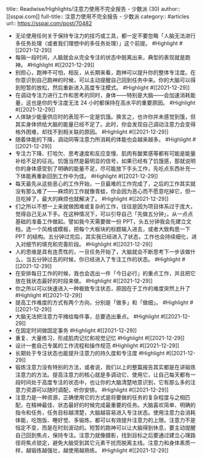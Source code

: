 title:: Readwise/Highlights/注意力使用不完全报告 - 少数派 (30)
author:: [[sspai.com]]
full-title:: 注意力使用不完全报告 - 少数派
category:: #articles
url:: https://sspai.com/post/70482

- 无论使用任何关于保持专注力的技巧或工具，都一定不要忽略「人脑无法进行多任务处理（或者我们理想中的多任务处理）」这个前提。 #Highlight #[[2021-12-29]]
- 每隔一段时间，人脑就会从完全专注的状态中脱离出来，典型的表现就是跑神。 #Highlight #[[2021-12-29]]
- 别担心，跑神不可怕，相反，从长期来看，跑神可以提升你的整体专注度。在你意识到自己跑神的时候，可以主动提醒自己回到任务中来。你的大脑可以得到短暂的放松，然后重新进入高度专注模式。 #Highlight #[[2021-12-29]]
- 在调动专注力进行工作和思考的同时，身体——特别是大脑——会加速消耗能量，这也是你的专注度无法 24 小时都保持在高水平的重要原因。 #Highlight #[[2021-12-29]]
- 人体缺少能量供应时的表现不一定是饥饿。换言之，也许你并未感觉到饿，但其实身体供给大脑的能量已经不足了。此时，你会发现自己调动注意力会变得格外困难，却找不到相关联的原因。 #Highlight #[[2021-12-29]]
- 随着体能的下降，调动同等注意力所消耗的体能也会越来越多。 #Highlight #[[2021-12-29]]
- 专注力下降、打哈欠、思考速度和反应变慢、肌肉有酸累感等都有可能是能量补给不足的征兆。饥饿当然是最明显的信号，如果已经有了饥饿感，那就说明你的身体感受到了明确的能量不足，尽可能放下手头工作，先吃点东西补充一下体能再重新回到工作中为佳。 #Highlight #[[2021-12-29]]
- 每天最先从这些恶心的工作开始，一旦最难的工作完成了，之后的工作其实就没有那么难了——麻烦的工作就像青蛙，你会因为恶心而不愿意吃掉它，但一旦吃掉了，最大的麻烦也就解决了。 #Highlight #[[2021-12-29]]
- 们之所以不想一上来就做困难或复杂的工作，往往是因为项目体系过于庞大，觉得自己无从下手。在这种情况下，可以引导自己「先做五分钟」，从一点点基础的准备工作做起。譬如我今天需要做一份 PPT，头五分钟我会先建立文档，选一个风格或模板，把每个大板块的标题输入进去，或者大致构思一下 PPT 的结构。五分钟过完后，其实我已经进入了状态，工作也会持续细化，进入对细节的填充和完善阶段。 #Highlight #[[2021-12-29]]
- 人的思维是具有连贯性的，一旦任务开始了，大脑就会不断思考下一步该做什么，当五分钟过去的时候，你已经进入了专注工作的状态。 #Highlight #[[2021-12-29]]
- 在安排每日工作的时候，我也会选出一件「今日必行」的重点工作，并且把它放在我状态最好的时段来做。 #Highlight #[[2021-12-29]]
- 你之所以可以快速进入一种极致专注状态，原因在于工作的难度突然上升了 #Highlight #[[2021-12-29]]
- 提高工作难度的方式有两个方向，分别是「做多」和「做细」。 #Highlight #[[2021-12-29]]
- 大脑无法把注意力平摊给每件事，总要选出重点。 #Highlight #[[2021-12-29]]
- 在固定时间做固定事务 #Highlight #[[2021-12-29]]
- 重复、大量练习，形成肌肉记忆和视觉记忆 #Highlight #[[2021-12-29]]
- 设计一套自己专属的工作流程和操作规范 #Highlight #[[2021-12-29]]
- 长期处于专注状态也能提升注意力的持久度和专注度 #Highlight #[[2021-12-29]]
- 锻炼注意力没有特别的方法，或者说，我们以上的整篇报告其实都是在讲锻炼注意力的方法。提高注意力的核心就是多调动它、使用它，让自己每天都有一段时间处于高度专注的状态中，也让你的大脑清楚地意识到，它有那么多的注意力资源可以随时调配，听你安排。 #Highlight #[[2021-12-29]]
- 注意力是一种资源，正确使用它的方式是将要做的任务的复杂程度与之相匹配，在精神最佳、状态最好的时候完成最重要的任务。大脑喜欢简单、明确的指令和任务，任务目标越清楚，大脑越容易进入专注状态。使用注意力会消耗体能，吃饱饭、睡好觉、多锻炼，都可以有效提升注意力的上限。注意力不是恒定不变，而是在时刻波动的。短暂的跑神可以让大脑得到休息，要主动提醒自己回到焦点，保持专注。注意力就像摄影，找到目标之后要通过建立心理路径将焦点锁定，避免大脑受到其它元素干扰而脱离主线。注意力和身体素质一样，越锻炼越强壮，越使用越熟练。 #Highlight #[[2021-12-29]]